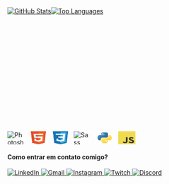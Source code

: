<!-- Linha de separação limpa -->
<div align="center" style="margin-bottom:100px;">
  <a href="https://github.com/marcosvhuss" style="display: flex;">
    <img height="180em" src="https://github-readme-stats.vercel.app/api?username=marcosvhuss&show_icons=true&theme=github_dark&include_all_commits=true&count_private=true&hide_border=true" alt="GitHub Stats"/>
    <img height="180em" src="https://github-readme-stats.vercel.app/api/top-langs/?username=marcosvhuss&layout=compact&langs_count=5&theme=github_dark&hide_border=true" alt="Top Languages"/>
  </a>
</div>
<!-- Força o Markdown a ignorar linha em branco -->
<!-- ============================ -->
<div style="display: flex; gap: 10px;">
  <img align="center" height="30" width="40" src="https://cdn.jsdelivr.net/gh/devicons/devicon@latest/icons/photoshop/photoshop-original.svg" alt="Photoshop"/>
  <img align="center" height="30" width="40" src="https://raw.githubusercontent.com/devicons/devicon/master/icons/html5/html5-original.svg" alt="HTML5"/>
  <img align="center" height="30" width="40" src="https://raw.githubusercontent.com/devicons/devicon/master/icons/css3/css3-original.svg" alt="CSS3"/>
  <img align="center" height="30" width="40" src="https://cdn.jsdelivr.net/gh/devicons/devicon/icons/sass/sass-original.svg" alt="Sass"/>
  <img align="center" height="30" width="40" src="https://raw.githubusercontent.com/devicons/devicon/master/icons/python/python-original.svg" alt="Python"/>
  <img align="center" height="30" width="40" src="https://raw.githubusercontent.com/devicons/devicon/master/icons/javascript/javascript-original.svg" alt="JavaScript"/>
</div>
<!-- ============================ -->
<div>
  <h4>Como entrar em contato comigo?</h4>
</div>
<div>
  <a href="https://www.linkedin.com/in/marcos-huss-164a09127/" target="_blank" rel="noopener noreferrer">
    <img src="https://img.shields.io/badge/-LinkedIn-%230077B5?style=for-the-badge&logo=linkedin&logoColor=white" alt="LinkedIn"/>
  </a> 
  <a href="mailto:contatomarcosvhuss@gmail.com">
    <img src="https://img.shields.io/badge/-Gmail-%23333?style=for-the-badge&logo=gmail&logoColor=white" alt="Gmail"/>
  </a>
  <a href="https://instagram.com/marcosvhuss" target="_blank" rel="noopener noreferrer">
    <img src="https://img.shields.io/badge/-Instagram-%23E4405F?style=for-the-badge&logo=instagram&logoColor=white" alt="Instagram"/>
  </a>
  <a href="https://www.twitch.tv/50bibsfihas" target="_blank" rel="noopener noreferrer">
    <img src="https://img.shields.io/badge/Twitch-9146FF?style=for-the-badge&logo=twitch&logoColor=white" alt="Twitch"/>
  </a>
  <a href="https://discordapp.com/users/marcosvhuss#1498" target="_blank" rel="noopener noreferrer">
    <img src="https://img.shields.io/badge/Discord-7289DA?style=for-the-badge&logo=discord&logoColor=white" alt="Discord"/>
  </a> 
</div>

